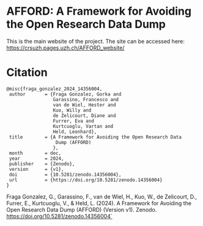 # AFFORD: A Framework for Avoiding the Open Research Data Dump


This is the main website of the project. The site can be accessed here: https://crsuzh.pages.uzh.ch/AFFORD_website/


# Citation 

 ```
@misc{fraga_gonzalez_2024_14356004,
  author       = {Fraga Gonzalez, Gorka and
                  Garassino, Francesco and
                  van de Wiel, Hester and
                  Kuo, Willy and
                  de Zelicourt, Diane and
                  Furrer, Eva and
                  Kurtcuoglu, Vartan and
                  Held, Leonhard},
  title        = {A Framework for Avoiding the Open Research Data
                   Dump (AFFORD)
                  },
  month        = dec,
  year         = 2024,
  publisher    = {Zenodo},
  version      = {v1},
  doi          = {10.5281/zenodo.14356004},
  url          = {https://doi.org/10.5281/zenodo.14356004}
}

```

Fraga Gonzalez, G., Garassino, F., van de Wiel, H., Kuo, W., de Zelicourt, D., Furrer, E., Kurtcuoglu, V., & Held, L. (2024). A Framework for Avoiding the Open Research Data Dump (AFFORD) (Version v1). Zenodo. https://doi.org/10.5281/zenodo.14356004` 
``` 
